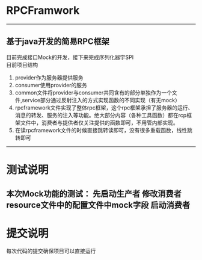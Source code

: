 # RPCFramwork

---
基于java开发的简易RPC框架
---

目前完成接口Mock的开发，接下来完成序列化器宇SPI   
目前项目结构   
1. provider作为服务器提供服务  
2. consumer使用provider的服务  
3. common文件将provider与consumer共同含有的部分单独作为一个文件,service部分通过反射注入的方式实现函数的不同实现（有无mock）  
4. rpcframework文件实现了整体rpc框架，这个rpc框架承担了服务器的运行、消息的转发、服务的注入等功能。绝大部分内容（各种工具函数）都在rcp框架文件中，消费者与提供者仅关注提供的函数即可，不用管内部实现。
5. 在读rpcframework文件的时候直接跳转读即可，没有很多重载函数，线性跳转即可

---
# 测试说明
本次Mock功能的测试：
先启动生产者
修改消费者resource文件中的配置文件中mock字段
启动消费者
---

# 提交说明
每次代码的提交确保项目可以直接运行
